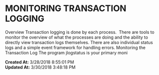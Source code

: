 # MONITORING TRANSACTION LOGGING

Overview Transaction logging is done by each process.  There are tools to monitor the overview of what the processes are doing and the ability to directly view transaction logs themselves. There are also individual status logs and a simple event framework for handling errors. Monitoring the Transaction Log The program jlogstatus is your primary moni  

**Created At:** 3/28/2018 8:55:01 PM  
**Updated At:** 3/30/2018 3:48:18 PM  

